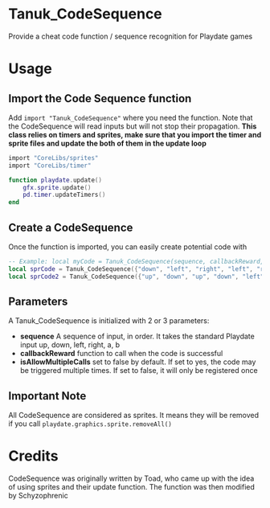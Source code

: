 # Tanuk_CodeSequence
Provide a cheat code function / sequence recognition for Playdate games

# Usage
## Import the Code Sequence function
Add `import "Tanuk_CodeSequence"` where you need the function. 
Note that the CodeSequence will read inputs but will not stop their propagation.
**This class relies on timers and sprites, make sure that you import the timer and sprite files and update the both of them in the update loop**
```lua
import "CoreLibs/sprites"
import "CoreLibs/timer"

function playdate.update()
	gfx.sprite.update()
	pd.timer.updateTimers()
end
```

## Create a CodeSequence
Once the function is imported, you can easily create potential code with
```lua
-- Example: local myCode = Tanuk_CodeSequence(sequence, callbackReward, [isAllowMultipleCalls])
local sprCode = Tanuk_CodeSequence({"down", "left", "right", "left", "right"}, function() print("Code Complete") end)
local sprCode2 = Tanuk_CodeSequence({"up", "down", "up", "down", "left", "right"}, function() print("Not the Konami code") end, true)
```

## Parameters
A Tanuk_CodeSequence is initialized with 2 or 3 parameters:
- **sequence** A sequence of input, in order. It takes the standard Playdate input up, down, left, right, a, b
- **callbackReward** function to call when the code is successful
- **isAllowMultipleCalls** set to false by default. If set to yes, the code may be triggered multiple times. If set to false, it will only be registered once

## Important Note
All CodeSequence are considered as sprites. It means they will be removed if you call `playdate.graphics.sprite.removeAll()`

# Credits
CodeSequence was originally written by Toad, who came up with the idea of using sprites and their update function.
The function was then modified by Schyzophrenic
